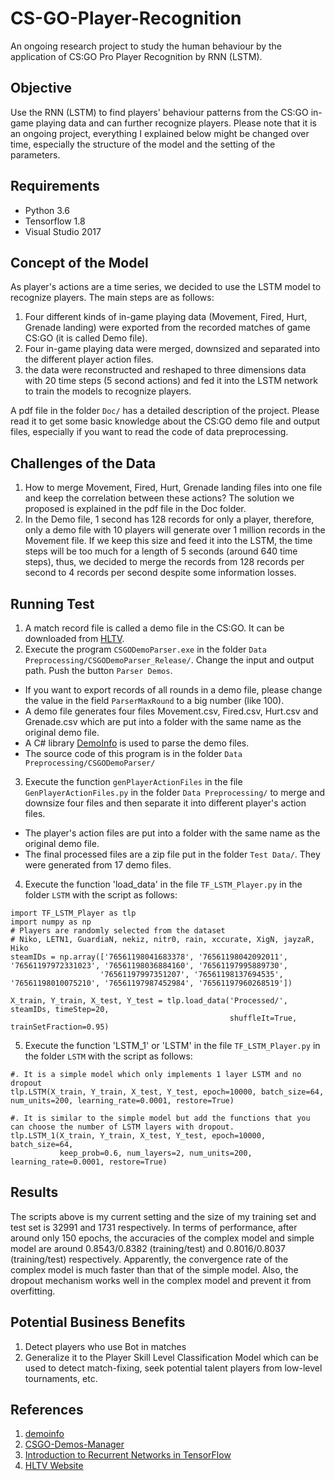# CS-GO-Player-Recognition
An ongoing research project to study the human behaviour by the application of CS:GO Pro Player Recognition by RNN (LSTM).

## Objective
Use the RNN (LSTM) to find players' behaviour patterns from the CS:GO in-game playing data and can further recognize players. Please note that it is an ongoing project, everything I explained below might be changed over time, especially the structure of the model and the setting of the parameters.

## Requirements
- Python 3.6
- Tensorflow 1.8
- Visual Studio 2017

## Concept of the Model
As player's actions are a time series, we decided to use the LSTM model to recognize players. The main steps are as follows:
1. Four different kinds of in-game playing data (Movement, Fired, Hurt, Grenade landing) were exported from the recorded matches of game CS:GO (it is called Demo file).
2. Four in-game playing data were merged, downsized and separated into the different player action files. 
3. the data were reconstructed and reshaped to three dimensions data with 20 time steps (5 second actions) and fed it into the LSTM network to train the models to recognize players. 

A pdf file in the folder `Doc/` has a detailed description of the project. Please read it to get some basic knowledge about the CS:GO demo file and output files, especially if you want to read the code of data preprocessing.  

## Challenges of the Data
1. How to merge Movement, Fired, Hurt, Grenade landing files into one file and keep the correlation between these actions? The solution we proposed is explained in the pdf file in the Doc folder.
2. In the Demo file, 1 second has 128 records for only a player, therefore, only a demo file with 10 players will generate over 1 million records in the Movement file. If we keep this size and feed it into the LSTM, the time steps will be too much for a length of 5 seconds (around 640 time steps), thus, we decided to merge the records from 128 records per second to 4 records per second despite some information losses.

## Running Test
1. A match record file is called a demo file in the CS:GO. It can be downloaded from [HLTV](https://www.hltv.org/).
2. Execute the program `CSGODemoParser.exe` in the folder `Data Preprocessing/CSGODemoParser_Release/`. Change the input and output path. Push the button `Parser Demos`. 
  - If you want to export records of all rounds in a demo file, please change the value in the field `ParserMaxRound` to a big number (like 100).
  - A demo file generates four files Movement.csv, Fired.csv, Hurt.csv and Grenade.csv which are put into a folder with the same name as the original demo file.
  - A C# library [DemoInfo](https://github.com/StatsHelix/demoinfo) is used to parse the demo files.
  - The source code of this program is in the folder `Data Preprocessing/CSGODemoParser/`
3. Execute the function `genPlayerActionFiles` in the file `GenPlayerActionFiles.py` in the folder `Data Preprocessing/` to merge and downsize four files and then separate it into different player's action files.
  - The player's action files are put into a folder with the same name as the original demo file.
  - The final processed files are a zip file put in the folder `Test Data/`. They were generated from 17 demo files.
4. Execute the function 'load_data' in the file `TF_LSTM_Player.py` in the folder `LSTM` with the script as follows:
```
import TF_LSTM_Player as tlp
import numpy as np
# Players are randomly selected from the dataset
# Niko, LETN1, GuardiaN, nekiz, nitr0, rain, xccurate, XigN, jayzaR, Hiko
steamIDs = np.array(['76561198041683378', '76561198042092011', '76561197972331023', '76561198036884160', '76561197995889730', 
                    '76561197997351207', '76561198137694535', '76561198010075210', '76561197987452984', '76561197960268519'])

X_train, Y_train, X_test, Y_test = tlp.load_data('Processed/', steamIDs, timeStep=20, 
                                                 shuffleIt=True, trainSetFraction=0.95)
```
5. Execute the function 'LSTM_1' or 'LSTM' in the file `TF_LSTM_Player.py` in the folder `LSTM` with the script as follows:
```
#. It is a simple model which only implements 1 layer LSTM and no dropout
tlp.LSTM(X_train, Y_train, X_test, Y_test, epoch=10000, batch_size=64, num_units=200, learning_rate=0.0001, restore=True)

#. It is similar to the simple model but add the functions that you can choose the number of LSTM layers with dropout.
tlp.LSTM_1(X_train, Y_train, X_test, Y_test, epoch=10000, batch_size=64, 
           keep_prob=0.6, num_layers=2, num_units=200, learning_rate=0.0001, restore=True)
```

## Results
The scripts above is my current setting and the size of my training set and test set is 32991 and 1731 respectively.
In terms of performance, after around only 150 epochs, the accuracies of the complex model and simple model are around 0.8543/0.8382 (training/test) and 0.8016/0.8037 (training/test) respectively. Apparently, the convergence rate of the complex model is much faster than that of the simple model. Also, the dropout mechanism works well in the complex model and prevent it from overfitting.

## Potential Business Benefits
1. Detect players who use Bot in matches
2. Generalize it to the Player Skill Level Classification Model which can be used to detect match-fixing, seek potential talent players from low-level tournaments, etc. 

## References
1. [demoinfo](https://github.com/StatsHelix/demoinfo)
2. [CSGO-Demos-Manager](https://github.com/akiver/CSGO-Demos-Manager)
3. [Introduction to Recurrent Networks in TensorFlow](https://danijar.com/introduction-to-recurrent-networks-in-tensorflow/)
4. [HLTV Website](https://www.hltv.org/stats)

